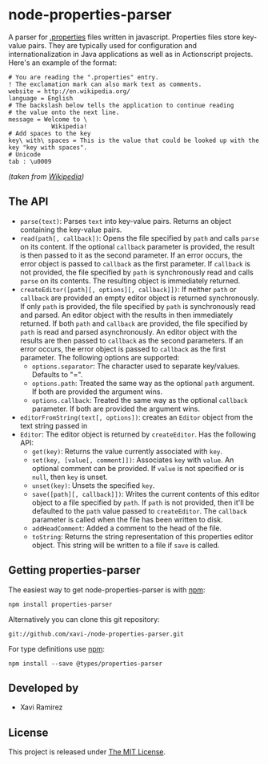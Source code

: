 # node-properties-parser

A parser for [.properties](http://en.wikipedia.org/wiki/.properties) files written in javascript.  Properties files store key-value pairs.  They are typically used for configuration and internationalization in Java applications as well as in Actionscript projects.  Here's an example of the format:

```properties
# You are reading the ".properties" entry.
! The exclamation mark can also mark text as comments.
website = http://en.wikipedia.org/
language = English
# The backslash below tells the application to continue reading
# the value onto the next line.
message = Welcome to \
			Wikipedia!
# Add spaces to the key
key\ with\ spaces = This is the value that could be looked up with the key "key with spaces".
# Unicode
tab : \u0009
```
*(taken from [Wikipedia](http://en.wikipedia.org/wiki/.properties#Format))*

## The API

- `parse(text)`: Parses `text` into key-value pairs.  Returns an object containing the key-value pairs.
- `read(path[, callback])`: Opens the file specified by `path` and calls `parse` on its content.  If the optional `callback` parameter is provided, the result is then passed to it as the second parameter.  If an error occurs, the error object is passed to `callback` as the first parameter. If `callback` is not provided, the file specified by `path` is synchronously read and calls `parse` on its contents.  The resulting object is immediately returned.
- `createEditor([path][, options][, callback]])`:  If neither `path` or `callback` are provided an empty editor object is returned synchronously.  If only `path` is provided, the file specified by `path` is synchronously read and parsed.  An editor object with the results in then immediately returned.  If both `path` and `callback` are provided, the file specified by `path` is read and parsed asynchronously.  An editor object with the results are then passed to `callback` as the second parameters.  If an error occurs, the error object is passed to `callback` as the first parameter.  The following options are supported:
	- `options.separator`: The character used to separate key/values.  Defaults to "=".
	- `options.path`: Treated the same way as the optional `path` argument.  If both are provided the argument wins.
	- `options.callback`: Treated the same way as the optional `callback` parameter.  If both are provided the argument wins.
- `editorFromString(text[, options])`: creates an `Editor` object from the text string passed in
- `Editor`: The editor object is returned by `createEditor`.  Has the following API:
	- `get(key)`: Returns the value currently associated with `key`.
	- `set(key, [value[, comment]])`: Associates `key` with `value`. An optional comment can be provided. If `value` is not specified or is `null`, then `key` is unset.
	- `unset(key)`: Unsets the specified `key`.
	- `save([path][, callback]])`: Writes the current contents of this editor object to a file specified by `path`.  If `path` is not provided, then it'll be defaulted to the `path` value passed to `createEditor`.  The `callback` parameter is called when the file has been written to disk.
	- `addHeadComment`: Added a comment to the head of the file.
	- `toString`: Returns the string representation of this properties editor object.  This string will be written to a file if `save` is called.

## Getting properties-parser

The easiest way to get node-properties-parser is with [npm](https://www.npmjs.com/package/properties-parser):

	npm install properties-parser

Alternatively you can clone this git repository:

	git://github.com/xavi-/node-properties-parser.git

For type definitions use [npm](https://www.npmjs.com/package/@types/properties-parser):

	npm install --save @types/properties-parser

## Developed by

* Xavi Ramirez

## License

This project is released under [The MIT License](http://www.opensource.org/licenses/mit-license.php).
